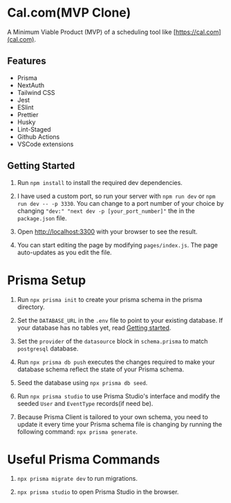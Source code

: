 # Cal.com(MVP Clone)

A Minimum Viable Product (MVP) of a scheduling tool like [https://cal.com](cal.com).

## Features

- Prisma
- NextAuth
- Tailwind CSS
- Jest
- ESlint
- Prettier
- Husky
- Lint-Staged
- Github Actions
- VSCode extensions

## Getting Started

1. Run `npm install` to install the required dev dependencies.

2. I have used a custom port, so run your server with `npm run dev` or `npm run dev -- -p 3330`.
   You can change to a port number of your choice by changing `"dev:" "next dev -p [your_port_number]"` the in the `package.json` file.

3. Open [http://localhost:3300](http://localhost:3330) with your browser to see the result.

4. You can start editing the page by modifying `pages/index.js`. The page auto-updates as you edit the file.

# Prisma Setup

1. Run `npx prisma init` to create your prisma schema in the prisma directory.

2. Set the `DATABASE_URL` in the `.env` file to point to your existing database. If your database has no tables yet, read [Getting started](https://pris.ly/d/getting-started).

3. Set the `provider` of the `datasource` block in `schema.prisma` to match `postgresql` database.

4. Run `npx prisma db push` executes the changes required to make your database schema reflect the state of your Prisma schema.
   
5. Seed the database using `npx prisma db seed`.

6. Run `npx prisma studio` to use Prisma Studio's interface and modify the seeded `User` and `EventType` records(if need be).

7. Because Prisma Client is tailored to your own schema, you need to update it every time your Prisma schema file is changing by running the following command: `npx prisma generate`.

# Useful Prisma Commands

1. `npx prisma migrate dev` to run migrations.

2. `npx prisma studio` to open Prisma Studio in the browser.
